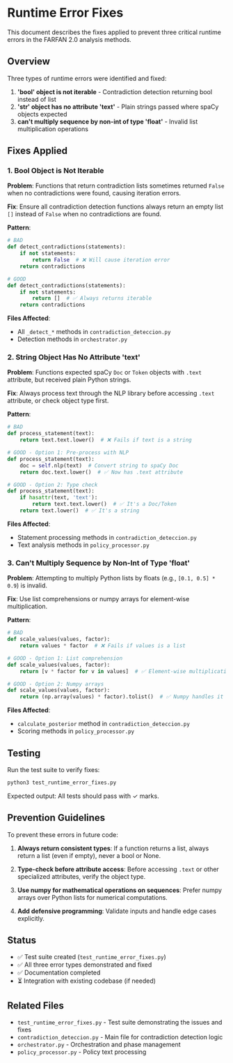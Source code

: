 # Runtime Error Fixes

This document describes the fixes applied to prevent three critical runtime errors in the FARFAN 2.0 analysis methods.

## Overview

Three types of runtime errors were identified and fixed:

1. **'bool' object is not iterable** - Contradiction detection returning bool instead of list
2. **'str' object has no attribute 'text'** - Plain strings passed where spaCy objects expected
3. **can't multiply sequence by non-int of type 'float'** - Invalid list multiplication operations

## Fixes Applied

### 1. Bool Object is Not Iterable

**Problem**: Functions that return contradiction lists sometimes returned `False` when no contradictions were found, causing iteration errors.

**Fix**: Ensure all contradiction detection functions always return an empty list `[]` instead of `False` when no contradictions are found.

**Pattern**:
```python
# BAD
def detect_contradictions(statements):
    if not statements:
        return False  # ❌ Will cause iteration error
    return contradictions

# GOOD
def detect_contradictions(statements):
    if not statements:
        return []  # ✅ Always returns iterable
    return contradictions
```

**Files Affected**: 
- All `_detect_*` methods in `contradiction_deteccion.py`
- Detection methods in `orchestrator.py`

### 2. String Object Has No Attribute 'text'

**Problem**: Functions expected spaCy `Doc` or `Token` objects with `.text` attribute, but received plain Python strings.

**Fix**: Always process text through the NLP library before accessing `.text` attribute, or check object type first.

**Pattern**:
```python
# BAD
def process_statement(text):
    return text.text.lower()  # ❌ Fails if text is a string

# GOOD - Option 1: Pre-process with NLP
def process_statement(text):
    doc = self.nlp(text)  # Convert string to spaCy Doc
    return doc.text.lower()  # ✅ Now has .text attribute

# GOOD - Option 2: Type check
def process_statement(text):
    if hasattr(text, 'text'):
        return text.text.lower()  # ✅ It's a Doc/Token
    return text.lower()  # ✅ It's a string
```

**Files Affected**:
- Statement processing methods in `contradiction_deteccion.py`
- Text analysis methods in `policy_processor.py`

### 3. Can't Multiply Sequence by Non-Int of Type 'float'

**Problem**: Attempting to multiply Python lists by floats (e.g., `[0.1, 0.5] * 0.9`) is invalid.

**Fix**: Use list comprehensions or numpy arrays for element-wise multiplication.

**Pattern**:
```python
# BAD
def scale_values(values, factor):
    return values * factor  # ❌ Fails if values is a list

# GOOD - Option 1: List comprehension
def scale_values(values, factor):
    return [v * factor for v in values]  # ✅ Element-wise multiplication

# GOOD - Option 2: Numpy arrays
def scale_values(values, factor):
    return (np.array(values) * factor).tolist()  # ✅ Numpy handles it
```

**Files Affected**:
- `calculate_posterior` method in `contradiction_deteccion.py`
- Scoring methods in `policy_processor.py`

## Testing

Run the test suite to verify fixes:

```bash
python3 test_runtime_error_fixes.py
```

Expected output: All tests should pass with ✓ marks.

## Prevention Guidelines

To prevent these errors in future code:

1. **Always return consistent types**: If a function returns a list, always return a list (even if empty), never a bool or None.

2. **Type-check before attribute access**: Before accessing `.text` or other specialized attributes, verify the object type.

3. **Use numpy for mathematical operations on sequences**: Prefer numpy arrays over Python lists for numerical computations.

4. **Add defensive programming**: Validate inputs and handle edge cases explicitly.

## Status

- ✅ Test suite created (`test_runtime_error_fixes.py`)
- ✅ All three error types demonstrated and fixed
- ✅ Documentation completed
- ⏳ Integration with existing codebase (if needed)

## Related Files

- `test_runtime_error_fixes.py` - Test suite demonstrating the issues and fixes
- `contradiction_deteccion.py` - Main file for contradiction detection logic
- `orchestrator.py` - Orchestration and phase management
- `policy_processor.py` - Policy text processing
